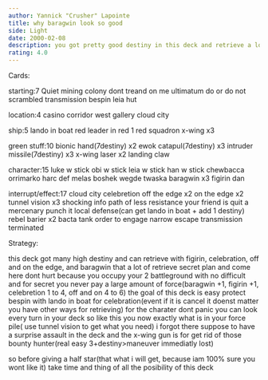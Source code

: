 ```yaml
---
author: Yannick "Crusher" Lapointe
title: why baragwin look so good
side: Light
date: 2000-02-08
description: you got pretty good destiny in this deck and retrieve a lot
rating: 4.0
---
```

Cards: 

starting:7
Quiet mining colony
dont treand on me
ultimatum
do or do not
scrambled transmission
bespin
leia hut

location:4
casino
corridor
west gallery
cloud city

ship:5
lando in boat
red leader in red 1
red squadron x-wing x3

green stuff:10
bionic hand(7destiny) x2
ewok catapul(7destiny) x3
intruder missile(7destiny) x3
x-wing laser x2
landing claw

character:15
luke w stick
obi w stick
leia w stick
han w stick
chewbacca
orrimarko
harc def
melas
boshek
wegde
twaska
baragwin x3
figirin dan

interrupt/effect:17
cloud city celebretion
off the edge x2
on the edge x2
tunnel vision x3
shocking info
path of less resistance
your friend is quit a mercenary
punch it
local defense(can get lando in boat + add 1 destiny)
rebel barier x2
bacta tank
order to engage
narrow escape
transmission terminated




Strategy: 

this deck got many high destiny and can retrieve with figirin, celebration, off and on the edge, and baragwin that a lot of retrieve
secret plan and come here dont hurt because you occupy your 2 battleground with no difficult and for secret you never pay a large amount of force(baragwin +1, figirin +1, celebretion 1 to 4, off and on 4 to 6)
the goal of this deck is easy protect bespin with lando in boat for celebration(event if it is cancel it doenst matter you have other ways for retrieving)
for the charater dont panic you can look every turn in your deck so like this you now exactly what is in your force pile( use tunnel vision to get what you need)
i forgot there suppose to have a surprise assault in the deck
and the x-wing gun is for get rid of those bounty hunter(real easy 3+destiny>maneuver immediatly lost)

so before giving a half star(that what i will get, because iam 100% sure you wont like it)
take time and thing of all the posibility of this deck

